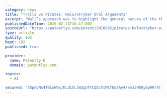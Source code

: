```yaml
---
category: news
title: "Trolls vs Pirates: Halo/Stryker Oral Arguments"
excerpt: "Wall’s approach was to highlight the general nature of the the statute ... MR. WALL: [W]e and the PTO and many of Respondents’ amici recognize, the system as it currently stands is out of balance. And we have tried, and I believe we have succeeded ..."
publishedDateTime: 2016-02-23T16:17:00Z
sourceUrl: "https://patentlyo.com/patent/2016/02/pirates-halostryker-arguments.html"
type: article
quality: 102
heat: 102
published: true

provider:
  name: Patently-O
  domain: patentlyo.com

topics:
  - AI

secured: "38pmVNs4T0LuWGx/DLdL5LlW2gUTYLQZzStM1TKq4Ay4/em3iHR8y6p9Rr4tfD1uUrbLLxcsillMMN73ck8JXwCblGqdmUUZX54kUBoUiQ3yf4qjkYvaiRIZdER8t1s4qA8ezMRflxKnZyhzqdTxYzYyacIbt5/2e710xvkLsaPMCs7pvL9Wti47p1xJRy9DIWQigpXoAcuUwvl5O07J6phnRYMFkaRXq01BysMvLheGPNEc2vGzFiS6ikIKcLa0YR7gZ2AmOUuavfIj96tyy9B4rPY6V7IkOgluDiJoRZM9jm0SGoQhHsp2zLdQ58Fx9+qhsg104TdVysgvLX2MVw==;+muAX+3ve3mqNDWyRz4/3Q=="
---
```


